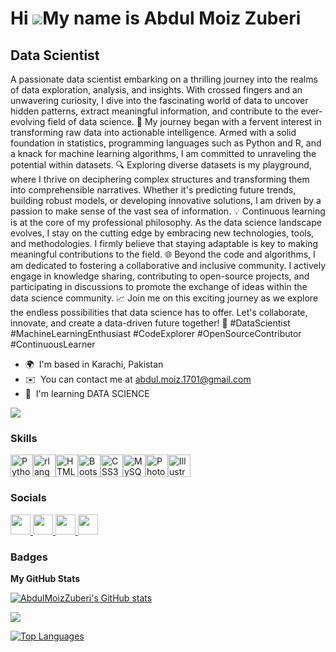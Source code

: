 Hi ![](https://user-images.githubusercontent.com/18350557/176309783-0785949b-9127-417c-8b55-ab5a4333674e.gif)My name is Abdul Moiz Zuberi
=========================================================================================================================================

Data Scientist
--------------

A passionate data scientist embarking on a thrilling journey into the realms of data exploration, analysis, and insights. With crossed fingers and an unwavering curiosity, I dive into the fascinating world of data to uncover hidden patterns, extract meaningful information, and contribute to the ever-evolving field of data science. 🚀 My journey began with a fervent interest in transforming raw data into actionable intelligence. Armed with a solid foundation in statistics, programming languages such as Python and R, and a knack for machine learning algorithms, I am committed to unraveling the potential within datasets. 🔍 Exploring diverse datasets is my playground, where I thrive on deciphering complex structures and transforming them into comprehensible narratives. Whether it's predicting future trends, building robust models, or developing innovative solutions, I am driven by a passion to make sense of the vast sea of information. 💡 Continuous learning is at the core of my professional philosophy. As the data science landscape evolves, I stay on the cutting edge by embracing new technologies, tools, and methodologies. I firmly believe that staying adaptable is key to making meaningful contributions to the field. 🌐 Beyond the code and algorithms, I am dedicated to fostering a collaborative and inclusive community. I actively engage in knowledge sharing, contributing to open-source projects, and participating in discussions to promote the exchange of ideas within the data science community. 📈 Join me on this exciting journey as we explore the endless possibilities that data science has to offer. Let's collaborate, innovate, and create a data-driven future together! 🌟 #DataScientist #MachineLearningEnthusiast #CodeExplorer #OpenSourceContributor #ContinuousLearner

* 🌍  I'm based in Karachi, Pakistan
* ✉️  You can contact me at [abdul.moiz.1701@gmail.com](mailto:abdul.moiz.1701@gmail.com)
* 🧠  I'm learning DATA SCIENCE

<a href="https://www.github.com/AbdulMoizZuberi" target="_blank" rel="noreferrer"><img
src="https://img.shields.io/github/followers/AbdulMoizZuberi?logo=github&style=for-the-badge&color=0891b2&labelColor=1c1917" /></a>

### Skills


<p align="left">
<a href="https://www.python.org/" target="_blank" rel="noreferrer"><img src="https://raw.githubusercontent.com/danielcranney/readme-generator/main/public/icons/skills/python-colored.svg" width="36" height="36" alt="Python" /></a><a href="https://www.r-project.org/" target="_blank" rel="noreferrer"><img src="https://raw.githubusercontent.com/danielcranney/readme-generator/main/public/icons/skills/rlang-colored.svg" width="36" height="36" alt="rlang" /></a><a href="https://developer.mozilla.org/en-US/docs/Glossary/HTML5" target="_blank" rel="noreferrer"><img src="https://raw.githubusercontent.com/danielcranney/readme-generator/main/public/icons/skills/html5-colored.svg" width="36" height="36" alt="HTML5" /></a><a href="https://getbootstrap.com/" target="_blank" rel="noreferrer"><img src="https://raw.githubusercontent.com/danielcranney/readme-generator/main/public/icons/skills/bootstrap-colored.svg" width="36" height="36" alt="Bootstrap" /></a><a href="https://www.w3.org/TR/CSS/#css" target="_blank" rel="noreferrer"><img src="https://raw.githubusercontent.com/danielcranney/readme-generator/main/public/icons/skills/css3-colored.svg" width="36" height="36" alt="CSS3" /></a><a href="https://www.mysql.com/" target="_blank" rel="noreferrer"><img src="https://raw.githubusercontent.com/danielcranney/readme-generator/main/public/icons/skills/mysql-colored.svg" width="36" height="36" alt="MySQL" /></a><a href="https://www.adobe.com/uk/products/photoshop.html" target="_blank" rel="noreferrer"><img src="https://raw.githubusercontent.com/danielcranney/readme-generator/main/public/icons/skills/photoshop-colored.svg" width="36" height="36" alt="Photoshop" /></a><a href="https://www.adobe.com/uk/products/illustrator.html" target="_blank" rel="noreferrer"><img src="https://raw.githubusercontent.com/danielcranney/readme-generator/main/public/icons/skills/illustrator-colored.svg" width="36" height="36" alt="Illustrator" /></a>
</p>


### Socials

<p align="left"> <a href="https://www.facebook.com/moiz20102001" target="_blank" rel="noreferrer"> <picture> <source media="(prefers-color-scheme: dark)" srcset="https://raw.githubusercontent.com/danielcranney/readme-generator/main/public/icons/socials/facebook-dark.svg" /> <source media="(prefers-color-scheme: light)" srcset="https://raw.githubusercontent.com/danielcranney/readme-generator/main/public/icons/socials/facebook.svg" /> <img src="https://raw.githubusercontent.com/danielcranney/readme-generator/main/public/icons/socials/facebook.svg" width="32" height="32" /> </picture> </a> <a href="https://www.github.com/AbdulMoizZuberi" target="_blank" rel="noreferrer"> <picture> <source media="(prefers-color-scheme: dark)" srcset="https://raw.githubusercontent.com/danielcranney/readme-generator/main/public/icons/socials/github-dark.svg" /> <source media="(prefers-color-scheme: light)" srcset="https://raw.githubusercontent.com/danielcranney/readme-generator/main/public/icons/socials/github.svg" /> <img src="https://raw.githubusercontent.com/danielcranney/readme-generator/main/public/icons/socials/github.svg" width="32" height="32" /> </picture> </a> <a href="http://www.instagram.com/im_abdul.moiz?igsh=MW1oMWM1NWhyYjVnbQ==" target="_blank" rel="noreferrer"> <picture> <source media="(prefers-color-scheme: dark)" srcset="undefined" /> <source media="(prefers-color-scheme: light)" srcset="https://raw.githubusercontent.com/danielcranney/readme-generator/main/public/icons/socials/instagram.svg" /> <img src="https://raw.githubusercontent.com/danielcranney/readme-generator/main/public/icons/socials/instagram.svg" width="32" height="32" /> </picture> </a> <a href="https://www.linkedin.com/in/abdul-moiz-zuberi-data-scientist/" target="_blank" rel="noreferrer"> <picture> <source media="(prefers-color-scheme: dark)" srcset="https://raw.githubusercontent.com/danielcranney/readme-generator/main/public/icons/socials/linkedin-dark.svg" /> <source media="(prefers-color-scheme: light)" srcset="https://raw.githubusercontent.com/danielcranney/readme-generator/main/public/icons/socials/linkedin.svg" /> <img src="https://raw.githubusercontent.com/danielcranney/readme-generator/main/public/icons/socials/linkedin.svg" width="32" height="32" /> </picture> </a></p>

### Badges

<b>My GitHub Stats</b>

<a href="http://www.github.com/AbdulMoizZuberi"><img src="https://github-readme-stats.vercel.app/api?username=AbdulMoizZuberi&show_icons=true&hide=&count_private=true&title_color=0891b2&text_color=ffffff&icon_color=0891b2&bg_color=1c1917&hide_border=true&show_icons=true" alt="AbdulMoizZuberi's GitHub stats" /></a>

<a href="http://www.github.com/AbdulMoizZuberi"><img src="https://github-readme-streak-stats.herokuapp.com/?user=AbdulMoizZuberi&stroke=ffffff&background=1c1917&ring=0891b2&fire=0891b2&currStreakNum=ffffff&currStreakLabel=0891b2&sideNums=ffffff&sideLabels=ffffff&dates=ffffff&hide_border=true" /></a>

<!--<a href="http://www.github.com/AbdulMoizZuberi"><img src="https://github-readme-activity-graph.cyclic.app/graph?username=AbdulMoizZuberi&bg_color=1c1917&color=ffffff&line=0891b2&point=ffffff&area_color=1c1917&area=true&hide_border=true&custom_title=GitHub%20Commits%20Graph" alt="GitHub Commits Graph" /></a> -->

<a href="https://github.com/AbdulMoizZuberi" align="left"><img src="https://github-readme-stats.vercel.app/api/top-langs/?username=AbdulMoizZuberi&langs_count=10&title_color=0891b2&text_color=ffffff&icon_color=0891b2&bg_color=1c1917&hide_border=true&locale=en&custom_title=Top%20%Languages" alt="Top Languages" /></a>
